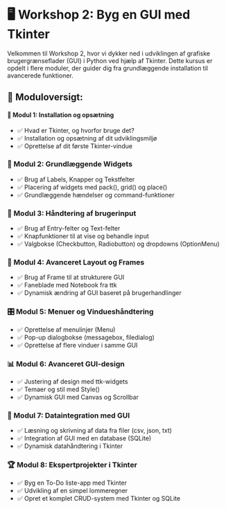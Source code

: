 # 🖥️ Workshop 2: Byg en GUI med Tkinter
Velkommen til Workshop 2, hvor vi dykker ned i udviklingen af grafiske brugergrænseflader (GUI) i Python ved hjælp af Tkinter. Dette kursus er opdelt i flere moduler, der guider dig fra grundlæggende installation til avancerede funktioner.

## 📌 Moduloversigt:
#### 🔰 Modul 1: Installation og opsætning
- ✅ Hvad er Tkinter, og hvorfor bruge det?
- ✅ Installation og opsætning af dit udviklingsmiljø
- ✅ Oprettelse af dit første Tkinter-vindue

### 🎨 Modul 2: Grundlæggende Widgets
- ✅ Brug af Labels, Knapper og Tekstfelter
- ✅ Placering af widgets med pack(), grid() og place()
- ✅ Grundlæggende hændelser og command-funktioner

### 📝 Modul 3: Håndtering af brugerinput
- ✅ Brug af Entry-felter og Text-felter
- ✅ Knapfunktioner til at vise og behandle input
- ✅ Valgbokse (Checkbutton, Radiobutton) og dropdowns (OptionMenu)

### 📏 Modul 4: Avanceret Layout og Frames
- ✅ Brug af Frame til at strukturere GUI
- ✅ Faneblade med Notebook fra ttk
- ✅ Dynamisk ændring af GUI baseret på brugerhandlinger

### 🎛️ Modul 5: Menuer og Vindueshåndtering
- ✅ Oprettelse af menulinjer (Menu)
- ✅ Pop-up dialogbokse (messagebox, filedialog)
- ✅ Oprettelse af flere vinduer i samme GUI

### 📊 Modul 6: Avanceret GUI-design
- ✅ Justering af design med ttk-widgets
- ✅ Temaer og stil med Style()
- ✅ Dynamisk GUI med Canvas og Scrollbar

### 🔗 Modul 7: Dataintegration med GUI
- ✅ Læsning og skrivning af data fra filer (csv, json, txt)
- ✅ Integration af GUI med en database (SQLite)
- ✅ Dynamisk datahåndtering i Tkinter

### 🏆 Modul 8: Ekspertprojekter i Tkinter
- ✅ Byg en To-Do liste-app med Tkinter
- ✅ Udvikling af en simpel lommeregner
- ✅ Opret et komplet CRUD-system med Tkinter og SQLite
